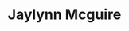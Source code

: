 ---
title: Jaylynn Mcguire
permalink: /stories/jaylynn-mcguire
layout: oralHistory
group: Story Finder
---